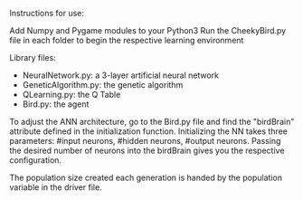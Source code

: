 Instructions for use:

Add Numpy and Pygame modules to your Python3
Run the CheekyBird.py file in each folder to begin the respective learning environment

Library files:
* NeuralNetwork.py: a 3-layer artificial neural network
* GeneticAlgorithm.py: the genetic algorithm
* QLearning.py: the Q Table
* Bird.py: the agent

To adjust the ANN architecture, go to the Bird.py file and find the "birdBrain" attribute defined 
in the initialization function. Initializing the NN takes three parameters: #input neurons, #hidden neurons, #output neurons.
Passing the desired number of neurons into the birdBrain gives you the respective configuration.

The population size created each generation is handed by the population variable in the driver file.
